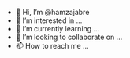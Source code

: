 - 👋 Hi, I’m @hamzajabre
- 👀 I’m interested in ...
- 🌱 I’m currently learning ...
- 💞️ I’m looking to collaborate on ...
- 📫 How to reach me ...

<!---
hamzajabre/hamzajabre is a ✨ special ✨ repository because its `README.md` (this file) appears on your GitHub profile.
You can click the Preview link to take a look at your changes.
--->

